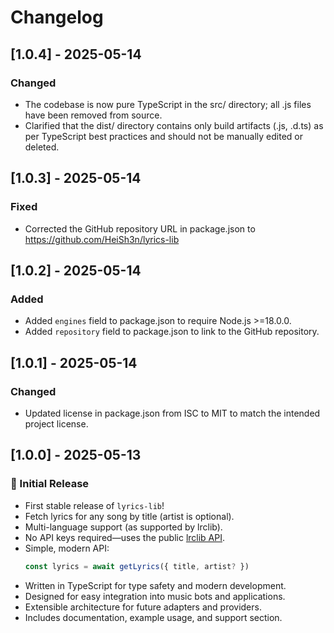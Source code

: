 # Changelog

## [1.0.4] - 2025-05-14

### Changed
- The codebase is now pure TypeScript in the src/ directory; all .js files have been removed from source.
- Clarified that the dist/ directory contains only build artifacts (.js, .d.ts) as per TypeScript best practices and should not be manually edited or deleted.

## [1.0.3] - 2025-05-14

### Fixed
- Corrected the GitHub repository URL in package.json to https://github.com/HeiSh3n/lyrics-lib

## [1.0.2] - 2025-05-14

### Added
- Added `engines` field to package.json to require Node.js >=18.0.0.
- Added `repository` field to package.json to link to the GitHub repository.

## [1.0.1] - 2025-05-14

### Changed
- Updated license in package.json from ISC to MIT to match the intended project license.

## [1.0.0] - 2025-05-13

### 🎉 Initial Release

- First stable release of `lyrics-lib`!
- Fetch lyrics for any song by title (artist is optional).
- Multi-language support (as supported by lrclib).
- No API keys required—uses the public [lrclib API](https://lrclib.net/).
- Simple, modern API:
  ```js
  const lyrics = await getLyrics({ title, artist? })
  ```
- Written in TypeScript for type safety and modern development.
- Designed for easy integration into music bots and applications.
- Extensible architecture for future adapters and providers.
- Includes documentation, example usage, and support section.